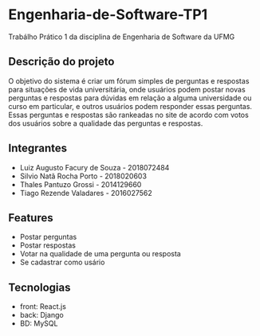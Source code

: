 # Engenharia-de-Software-TP1
Trabálho Prático 1 da disciplina de Engenharia de Software da UFMG

## Descrição do projeto

O objetivo do sistema é criar um fórum simples de perguntas e respostas para situações de vida universitária, onde usuários podem postar novas perguntas e respostas para dúvidas em relação a alguma universidade ou curso em particular, e outros usuários podem responder essas perguntas. Essas perguntas e respostas são rankeadas no site de acordo com votos dos usuários sobre a qualidade das perguntas e respostas.

## Integrantes
 - Luiz Augusto Facury de Souza - 2018072484
 - Silvio Natã Rocha Porto - 2018020603
 - Thales Pantuzo Grossi - 2014129660
 - Tiago Rezende Valadares - 2016027562

## Features
 - Postar perguntas
 - Postar respostas
 - Votar na qualidade de uma pergunta ou resposta
 - Se cadastrar como usário

## Tecnologias
 - front: React.js
 - back: Django
 - BD: MySQL
